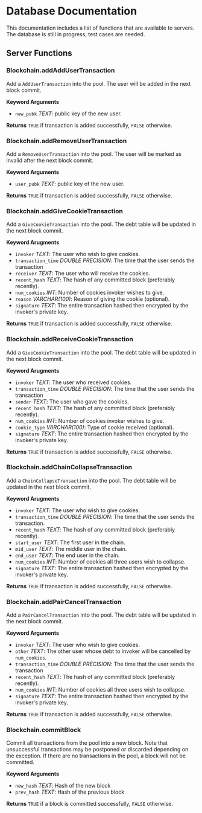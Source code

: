 # Database Documentation
This documentation includes a list of functions that are available to servers. The database is still in progress, test cases are needed.
## Server Functions
### Blockchain.addAddUserTransaction
Add a `AddUserTransaction` into the pool. The user will be added in the next block commit.

**Keyword Arguments**
- `new_pubk` *TEXT*: public key of the new user.

**Returns** `TRUE` if transaction is added successfully, `FALSE` otherwise.

### Blockchain.addRemoveUserTransaction
Add a `RemoveUserTransaction` into the pool. The user will be marked as invalid after the next block commit.

**Keyword Arguments**
- `user_pubk` *TEXT*: public key of the new user.

**Returns** `TRUE` if transaction is added successfully, `FALSE` otherwise.

### Blockchain.addGiveCookieTransaction
Add a `GiveCookieTransaction` into the pool. The debt table will be updated in the next block commit.

**Keyword Arugments**
- `invoker` *TEXT*: The user who wish to give cookies.
- `transaction_time` *DOUBLE PRECISION*: The time that the user sends the transaction
- `receiver` *TEXT*: The user who will receive the cookies.
- `recent_hash` *TEXT*: The hash of any committed block (preferably recently).
- `num_cookies` *INT*: Number of cookies invoker wishes to give.
- `reason` *VARCHAR(100)*: Reason of giving the cookie (optional).
- `signature` *TEXT*: The entire transaction hashed then encrypted by the invoker's private key.

**Returns** `TRUE` if transaction is added successfully, `FALSE` otherwise.

### Blockchain.addReceiveCookieTransaction
Add a `GiveCookieTransaction` into the pool. The debt table will be updated in the next block commit.

**Keyword Arugments**
- `invoker` *TEXT*: The user who received cookies.
- `transaction_time` *DOUBLE PRECISION*: The time that the user sends the transaction
- `sender` *TEXT*: The user who gave the cookies.
- `recent_hash` *TEXT*: The hash of any committed block (preferably recently).
- `num_cookies` *INT*: Number of cookies invoker wishes to give.
- `cookie_type` *VARCHAR(100)*: Type of cookie received (optional).
- `signature` *TEXT*: The entire transaction hashed then encrypted by the invoker's private key.

**Returns** `TRUE` if transaction is added successfully, `FALSE` otherwise.

### Blockchain.addChainCollapseTransaction
Add a `ChainCollapseTransaction` into the pool. The debt table will be updated in the next block commit.

**Keyword Arugments**
- `invoker` *TEXT*: The user who wish to give cookies.
- `transaction_time` *DOUBLE PRECISION*: The time that the user sends the transaction.
- `recent_hash` *TEXT*: The hash of any committed block (preferably recently).
- `start_user` *TEXT*: The first user in the chain.
- `mid_user` *TEXT*: The middle user in the chain.
- `end_user` *TEXT*: The end user in the chain.
- `num_cookies` *INT*: Number of cookies all three users wish to collapse.
- `signature` *TEXT*: The entire transaction hashed then encrypted by the invoker's private key.

**Returns** `TRUE` if transaction is added successfully, `FALSE` otherwise.

### Blockchain.addPairCancelTransaction
Add a `PairCancelTransaction` into the pool. The debt table will be updated in the next block commit.

**Keyword Arguments**
- `invoker` *TEXT*: The user who wish to give cookies.
- `other` *TEXT*: The other user whose debt to invoker will be cancelled by `num_cookies`.
- `transaction_time` *DOUBLE PRECISION*: The time that the user sends the transaction
- `recent_hash` *TEXT*: The hash of any committed block (preferably recently).
- `num_cookies` *INT*: Number of cookies all three users wish to collapse.
- `signature` *TEXT*: The entire transaction hashed then encrypted by the invoker's private key.

**Returns** `TRUE` if transaction is added successfully, `FALSE` otherwise.

### Blockchain.commitBlock
Commit all transactions from the pool into a new block. Note that unsuccessful transactions may be postponed or discarded depending on the exception. If there are no transactions in the pool, a block will not be committed.

**Keyword Arguments**
- `new_hash` *TEXT*: Hash of the new block
- `prev_hash` *TEXT*: Hash of the previous block

**Returns** `TRUE` if a block is committed successfully, `FALSE` otherwise.
